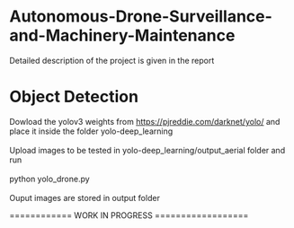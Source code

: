 # Autonomous-Drone-Surveillance-and-Machinery-Maintenance

Detailed description of the project is given in the report 

# Object Detection 

Dowload the yolov3 weights from https://pjreddie.com/darknet/yolo/ and place it inside the folder yolo-deep_learning
<br><br>
Upload images to be tested in yolo-deep_learning/output_aerial folder and run 
<br><br>
python yolo_drone.py 
<br><br>
Ouput images are stored in output folder 

============ WORK IN PROGRESS ==================
